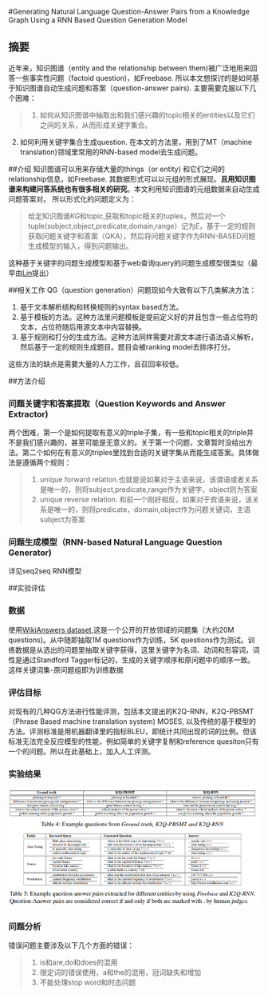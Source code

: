 #Generating Natural Language Question-Answer Pairs from a Knowledge Graph Using a RNN Based Question Generation Model

## 摘要
近年来，知识图谱（entity and the relationship between them)被广泛地用来回答一些事实性问题（factoid question)，如Freebase. 所以本文想探讨的是如何基于知识图谱自动生成问题和答案（question-answer pairs). 主要需要克服以下几个困难：

>1. 如何从知识图谱中抽取出和我们感兴趣的topic相关的entities以及它们之间的关系，从而形成关键字集合。
2. 如何利用关键字集合生成question. 在本文的方法里，用到了MT（machine translation)领域里常用的RNN-based model去生成问题。

##介绍
知识图谱可以用来存储大量的things（or entity) 和它们之间的relationship信息，如Freebase. 其数据形式可以以元组的形式展现。**且用知识图谱来构建问答系统也有很多相关的研究**。本文利用知识图谱的元组数据来自动生成问题答案对。 所以形式化的问题定义为：
>给定知识图谱*KG*和topic,获取和topic相关的tuples，然后对一个tuple(subject,object,predicate,domain,range）记为*E*，基于一定的规则获取问题关键字和答案（QKA），然后将问题关键字作为RNN-BASED问题生成模型的输入，得到问题输出。

这种基于关键字的问题生成模型和基于web查询query的问题生成模型很类似（最早由[Lin](https://www.microsoft.com/en-us/research/wp-content/uploads/2016/07/6-lin-qg08.pdf)提出）

##相关工作
QG（question generation）问题现如今大致有以下几类解决方法：

1. 基于文本解析结构和转换规则的syntax based方法。
2. 基于模板的方法。这种方法里问题模板是提前定义好的并且包含一些占位符的文本，占位符随后用源文本中内容替换。
3. 基于规则和打分的生成方法。这种方法同样需要对源文本进行语法语义解析，然后基于一定的规则生成题目。题目会被ranking model去排序打分。

这些方法的缺点是需要大量的人力工作，且召回率较低。

##方法介绍

### 问题关键字和答案提取（Question Keywords and Answer Extractor)
两个困难，第一个是如何提取有意义的triple子集，有一些和topic相关的triple并不是我们感兴趣的，甚至可能是无意义的。关于第一个问题，文章暂时没给出方法。第二个如何在有意义的triples里找到合适的关键字集从而能生成答案。具体做法是遵循两个规则：
> 1. unique forward relation.也就是说如果对于主语来说，该谓语或者关系是唯一的，则将subject,predicate,range作为关键字，object则为答案
> 2. unique reverse relation. 和前一个刚好相反，如果对于宾语来说，该关系是唯一的，则将predicate，domain,object作为问题关键词，主语subject为答案

### 问题生成模型（RNN-based Natural Language Question Generator)
详见seq2seq RNN模型

##实验评估

### 数据
使用[WikiAnswers dataset](http://knowitall.cs.washington.edu/oqa/data/wikianswers/),这是一个公开的开放领域的问题集（大约20M questions)。从中随即抽取1M questions作为训练，5K questions作为测试。训练数据是从选出的问题里抽取关键字获得，这里关键字为名词、动词和形容词，词性是通过Standford Tagger标记的，生成的关键字顺序和原问题中的顺序一致。这样关键词集-原问题组即为训练数据

### 评估目标
对现有的几种QG方法进行性能评测，包括本文提出的K2Q-RNN，K2Q-PBSMT（Phrase Based machine translation system) MOSES, 以及传统的基于模型的方法。评测标准是用机器翻译里的指标BLEU，即统计共同出现的词的比例。但该标准无法完全反应模型的性能，例如简单的关键字复制和reference quesiton只有一个的问题。所以在此基础上，加入人工评测。

### 实验结果

![experiment](./image/5.png)

### 问题分析
错误问题主要涉及以下几个方面的错误：
> 1. is和are,do和does的混用
> 2. 限定词的错误使用，a和the的混用，冠词缺失和增加
> 3. 不能处理stop word和时态问题
